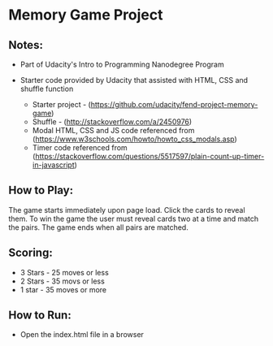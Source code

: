 # Memory Game Project

## Notes:
- Part of Udacity's Intro to Programming Nanodegree Program
- Starter code provided by Udacity that assisted with HTML, CSS and shuffle function 
         
  * Starter project - (https://github.com/udacity/fend-project-memory-game)
  * Shuffle - (http://stackoverflow.com/a/2450976)
  * Modal HTML, CSS and JS code referenced from (https://www.w3schools.com/howto/howto_css_modals.asp)
  * Timer code referenced from (https://stackoverflow.com/questions/5517597/plain-count-up-timer-in-javascript)


## How to Play:

The game starts immediately upon page load. Click the cards to reveal them. To win the game the user must reveal cards two at a time and match the pairs.  The game ends when all pairs are matched. 

## Scoring:

- 3 Stars - 25 moves or less
- 2 Stars - 35 movs or less
- 1 star - 35 moves or more

## How to Run:

 - Open the index.html file in a browser
